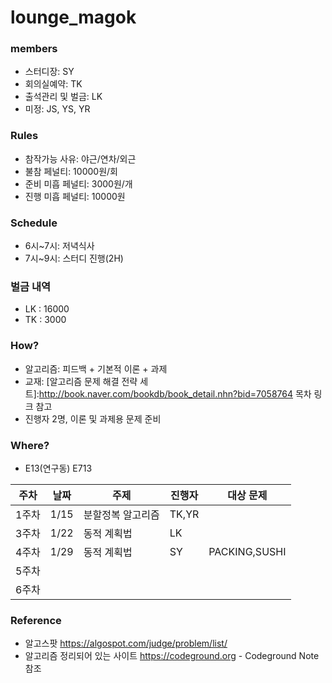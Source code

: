 # lounge_magok

### members
- 스터디장: SY
- 회의실예약: TK
- 출석관리 및 벌금: LK
- 미정: JS, YS, YR

### Rules
- 참작가능 사유: 야근/연차/외근
- 불참 페널티: 10000원/회
- 준비 미흡 페널티: 3000원/개
- 진행 미흡 페널티: 10000원

### Schedule
- 6시~7시: 저녁식사
- 7시~9시: 스터디 진행(2H)

### 벌금 내역
- LK : 16000
- TK : 3000

### How?
- 알고리즘: 피드백 + 기본적 이론 + 과제
- 교재: [알고리즘 문제 해결 전략 세트]:http://book.naver.com/bookdb/book_detail.nhn?bid=7058764
목차 링크 참고
- 진행자 2명, 이론 및 과제용 문제 준비

### Where?
- E13(연구동) E713

|주차|날짜|주제|진행자|대상 문제|
|---|---|---|---|---|
|1주차|1/15|분할정복 알고리즘|TK,YR|
|3주차|1/22|동적 계획법|LK|
|4주차|1/29|동적 계획법|SY|PACKING,SUSHI|
|5주차||||
|6주차||||

### Reference
- 알고스팟 https://algospot.com/judge/problem/list/
- 알고리즘 정리되어 있는 사이트 https://codeground.org - Codeground Note 참조
